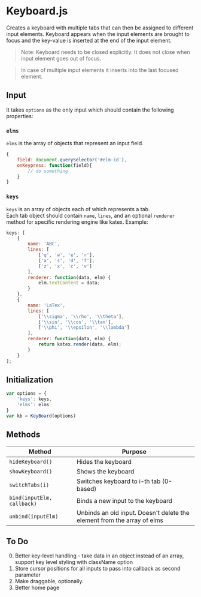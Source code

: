 # Keyboard.js

Creates a keyboard with multiple tabs that can then be assigned to different input elements.
Keyboard appears when the input elements are brought to focus and the key-value is inserted at the end of the input element.

> Note: Keyboard needs to be closed explicitly. It does not close when input element goes out of focus.  

> In case of multiple input elements it inserts into the last focused element.

## Input
It takes `options` as the only input which should contain the following properties:  
### `elms`
`elms` is the array of objects that represent an input field.  

```javascript
{
    field: document.querySelector('#elm-id'),
    onKeypress: function(field){
        // do something
    }
}
```

### `keys`
`keys` is an array of objects each of which represents a tab.  
Each tab object should contain `name`, `lines`, and an optional `renderer` method for specific rendering engine like katex.
Example:
```javascript
keys: [
    {
        name: 'ABC',
        lines: [
            ['q', 'w', 'e', 'r'],
            ['a', 's', 'd', 'f'],
            ['z', 'x', 'c', 'v']
        ],
        renderer: function(data, elm) {
            elm.textContent = data;
        }
    },
    {
        name: 'LaTex',
        lines: [
            ['\\sigma', '\\rho', '\\theta'],
            ['\\sin', '\\cos', '\\tan'],
            ['\\phi', '\\epsilon', '\\lambda']
        ],
        renderer: function(data, elm) {
            return katex.render(data, elm);
        }
    }
];
```

## Initialization
```javascript
var options = {
    'keys': keys,
    'elms': elms
}
var kb = KeyBoard(options)
```
## Methods
| Method                        | Purpose|
|---                            | --- |
| `hideKeyboard()`              | Hides the keyboard |
| `showKeyboard()`              | Shows the keyboard |
| `switchTabs(i)`               | Switches keyboard to i-th tab (0-based) |
| `bind(inputElm, callback)`    | Binds a new input to the keyboard |
| `unbind(inputElm)`            | Unbinds an old input. Doesn't delete the element from the array of elms |

## To Do

0. Better key-level handling - take data in an object instead of an array, support key level styling with className option
1. Store cursor positions for all inputs to pass into callback as second parameter
2. Make draggable, optionally.
3. Better home page
